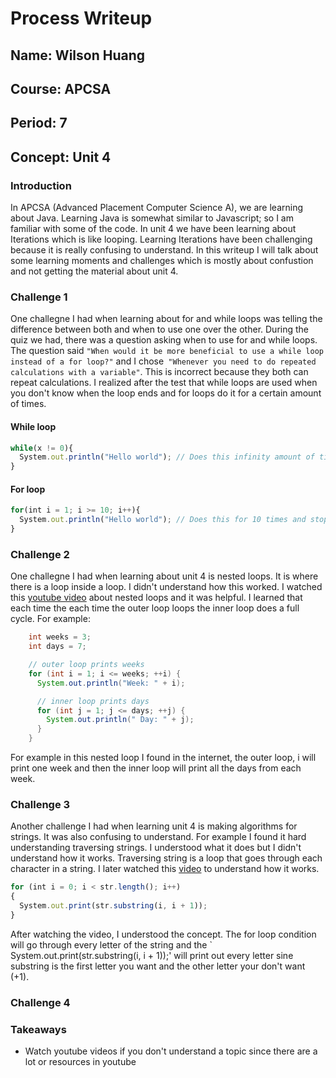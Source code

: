 # Process Writeup

## Name: Wilson Huang
## Course: APCSA
## Period: 7
## Concept: Unit 4

### Introduction 
In APCSA (Advanced Placement Computer Science A), we are learning about Java. Learning Java is somewhat similar to Javascript; so I am familiar with some of the code. In unit 4 we have been learning about Iterations which is like looping. Learning Iterations have been challenging because it is really confusing to understand. In this writeup I will talk about some learning moments and challenges which is mostly about confustion and not getting the material about unit 4.

### Challenge 1
One challegne I had when learning about for and while loops was telling the difference between both and when to use one over the other. During the quiz we had, there was a question asking when to use for and while loops. The question said `"When would it be more beneficial to use a while loop instead of a for loop?"` and I chose` "Whenever you need to do repeated calculations with a variable"`. This is incorrect because they both can repeat calculations. I realized after the test that while loops are used when you don't know when the loop ends and for loops do it for a certain amount of times. 
#### While loop
```js
while(x != 0){
  System.out.println("Hello world"); // Does this infinity amount of times as long x does not equal to 0
}
```
#### For loop
```js
for(int i = 1; i >= 10; i++){
  System.out.println("Hello world"); // Does this for 10 times and stops when i is greater than 10
}
```

### Challenge 2
One challegne I had when learning about unit 4 is nested loops. It is where there is a loop inside a loop. I didn't understand how this worked. I watched this [youtube video](https://www.youtube.com/watch?v=AO-iAyBvNXo&t=198s) about nested loops and it was helpful. I learned that each time the each time the outer loop loops the inner loop does a full cycle. For example:
```Java
    int weeks = 3;
    int days = 7;

    // outer loop prints weeks
    for (int i = 1; i <= weeks; ++i) {
      System.out.println("Week: " + i);

      // inner loop prints days
      for (int j = 1; j <= days; ++j) {
        System.out.println(" Day: " + j);
      }
    }
```
For example in this nested loop I found in the internet, the outer loop, i will print one week and then the inner loop will print all the days from each week.

### Challenge 3
Another challenge I had when learning unit 4 is making algorithms for strings. It was also confusing to understand. For example I found it hard understanding traversing strings. I understood what it does but I didn't understand how it works. Traversing string is a loop that goes through each character in a string. I later watched this [video](https://www.youtube.com/watch?v=s7w-q2RoIFg) to understand how it works. 
```js
for (int i = 0; i < str.length(); i++) 
{
  System.out.print(str.substring(i, i + 1));
}
```

After watching the video, I understood the concept. The for loop condition will go through every letter of the string and the ` System.out.print(str.substring(i, i + 1));' will print out every letter sine substring is the first letter you want and the other letter your don't want (+1).

### Challenge 4

### Takeaways
* Watch youtube videos if you don't understand a topic since there are a lot or resources in youtube
